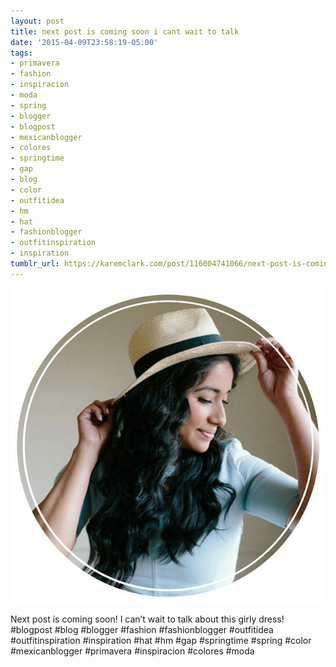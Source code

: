 ```yaml
---
layout: post
title: next post is coming soon i cant wait to talk
date: '2015-04-09T23:58:19-05:00'
tags:
- primavera
- fashion
- inspiracion
- moda
- spring
- blogger
- blogpost
- mexicanblogger
- colores
- springtime
- gap
- blog
- color
- outfitidea
- hm
- hat
- fashionblogger
- outfitinspiration
- inspiration
tumblr_url: https://karemclark.com/post/116004741066/next-post-is-coming-soon-i-cant-wait-to-talk
---
```

 ![](/tumblr_files/tumblr_nmkr57jomc1u2lcj1o1_640.jpg)  

Next post is coming soon! I can’t wait to talk about this girly dress! #blogpost #blog #blogger #fashion #fashionblogger #outfitidea #outfitinspiration #inspiration #hat #hm #gap #springtime #spring #color #mexicanblogger #primavera #inspiracion #colores #moda

